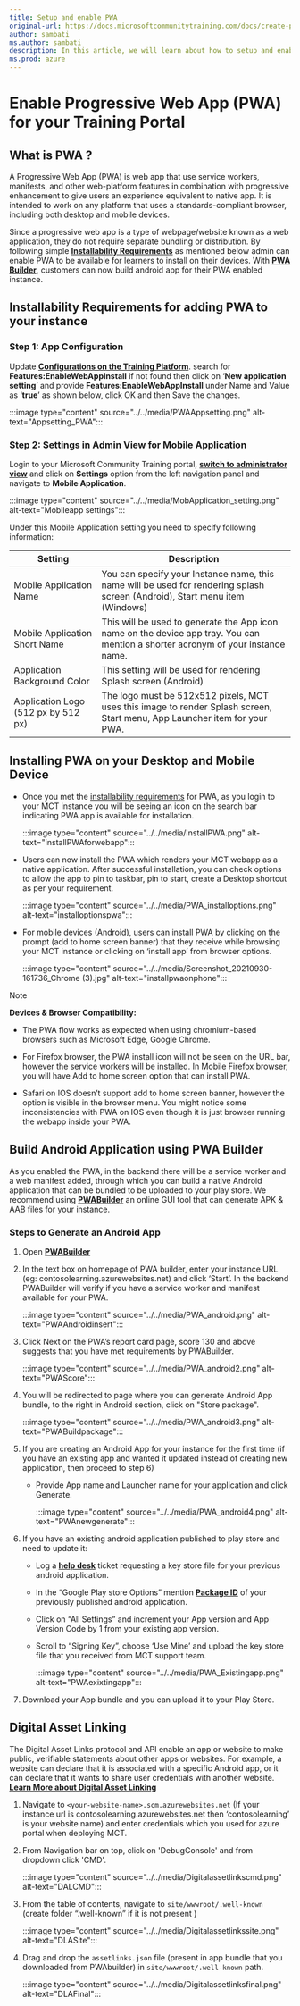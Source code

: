 ```yaml
---
title: Setup and enable PWA
original-url: https://docs.microsoftcommunitytraining.com/docs/create-progressive-web-app
author: sambati
ms.author: sambati
description: In this article, we will learn about how to setup and enable PWA for your training portal
ms.prod: azure
---
```


# Enable Progressive Web App (PWA) for your Training Portal

## What is PWA ?

A Progressive Web App (PWA) is web app that use service workers, manifests, and other web-platform features in combination with progressive enhancement to give users an experience equivalent to native app. It is intended to work on any platform that uses a standards-compliant browser, including both desktop and mobile devices.

Since a progressive web app is a type of webpage/website known as a web application, they do not require separate bundling or distribution. By following simple [**Installability Requirements**](#installability-requirements-for-adding-pwa-to-your-instance) as mentioned below admin can enable PWA to be available for learners to install on their devices. With [**PWA Builder**](#build-android-application-using-pwa-builder), customers can now build android app for their PWA enabled instance.

## Installability Requirements for adding PWA to your instance

### Step 1: App Configuration

Update [**Configurations on the Training Platform**](../../settings/configurations-on-the-training-platform.md#steps-to-set-the-configurations-on-the-platform). search for **Features:EnableWebAppInstall** if not found then click on ‘**New application setting**’ and provide **Features:EnableWebAppInstall** under Name and Value as ‘**true**’ as shown below, click OK and then Save the changes.

:::image type="content" source="../../media/PWAAppsetting.png" alt-text="Appsetting_PWA":::

### Step 2: Settings in Admin View for Mobile Application

Login to your Microsoft Community Training portal, [**switch to administrator view**](../../get-started/step-by-step-configuration-guide.md#step-2--switch-to-administrator-view-of-the-portal) and click on **Settings** option from the left navigation panel and navigate to **Mobile Application**.

:::image type="content" source="../../media/MobApplication_setting.png" alt-text="Mobileapp settings":::

Under this Mobile Application setting you need to specify following information:

| Setting | Description |
| --- | --- |
| Mobile Application Name | You can specify your Instance name, this name will be used for rendering splash screen (Android), Start menu item (Windows) |
| Mobile Application Short Name | This will be used to generate the App icon name on the device app tray. You can mention a shorter acronym of your instance name. |
| Application Background Color | This setting will be used for rendering Splash screen (Android) |
| Application Logo (512 px by 512 px) | The logo must be 512x512 pixels, MCT uses this image to render Splash screen, Start menu, App Launcher item for your PWA.  |

## Installing PWA on your Desktop and Mobile Device

* Once you met the [installability requirements](#installability-requirements-for-adding-pwa-to-your-instance) for PWA, as you login to your MCT instance you will be seeing an icon on the search bar indicating PWA app is available for installation.

    :::image type="content" source="../../media/InstallPWA.png" alt-text="installPWAforwebapp":::

* Users can now install the PWA which renders your MCT webapp as a native application. After successful installation, you can check options to allow the app to pin to taskbar, pin to start, create a Desktop shortcut as per your requirement.

    :::image type="content" source="../../media/PWA_installoptions.png" alt-text="installoptionspwa":::

* For mobile devices (Android), users can install PWA by clicking on the prompt (add to home screen banner) that they receive while browsing your MCT instance or clicking on ‘install app’ from browser options.

    :::image type="content" source="../../media/Screenshot_20210930-161736_Chrome (3).jpg" alt-text="installpwaonphone":::

> [!Note]
> **Devices & Browser Compatibility:**
>
> * The PWA flow works as expected when using chromium-based browsers such as Microsoft Edge, Google Chrome.
>
> * For Firefox browser, the PWA install icon will not be seen on the URL bar, however the service workers will be installed. In Mobile Firefox browser, you will have Add to home screen option that can install PWA.
>
> * Safari on IOS doesn’t support add to home screen banner, however the option is visible in the browser menu. You might notice some inconsistencies with PWA on IOS even though it is just browser running the webapp inside your PWA.

## Build Android Application using PWA Builder

As you enabled the PWA, in the backend there will be a service worker and a web manifest added, through which you can build a native Android application that can be bundled to be uploaded to your play store. We recommend using [**PWABuilder**](https://www.pwabuilder.com/) an online GUI tool that can generate APK & AAB files for your instance.

### Steps to Generate an Android App

1. Open [**PWABuilder**](https://www.pwabuilder.com/)

2. In the text box on homepage of PWA builder, enter your instance URL (eg: contosolearning.azurewebsites.net) and click ‘Start’. In the backend PWABuilder will verify if you have a service worker and manifest available for your PWA.

    :::image type="content" source="../../media/PWA_android.png" alt-text="PWAAndroidinsert":::

3. Click Next on the PWA’s report card page, score 130 and above suggests that you have met requirements by PWABuilder.

    :::image type="content" source="../../media/PWA_android2.png" alt-text="PWAScore":::

4. You will be redirected to page where you can generate Android App bundle, to the right in Android section, click on "Store package".

    :::image type="content" source="../../media/PWA_android3.png" alt-text="PWABuildpackage":::

5. If you are creating an Android App for your instance for the first time (if you have an existing app and wanted it updated instead of creating new application, then proceed to step 6)

    * Provide App name and Launcher name for your application and click Generate.

        :::image type="content" source="../../media/PWA_android4.png" alt-text="PWAnewgenerate":::

6. If you have an existing android application published to play store and need to update it:

    * Log a [**help desk**](https://sangamhelpdesk.microsoftcrmportals.com/SignIn?ReturnUrl=%2Fsupport%2Fcreate-case%2F) ticket requesting a key store file for your previous android application.
    * In the “Google Play store Options” mention [**Package ID**](https://developers.google.com/android/management/apps#install_apps) of your previously published android application.
    * Click on “All Settings” and increment your App version and App Version Code by 1 from your existing app version.
    * Scroll to “Signing Key”, choose ‘Use Mine’ and upload the key store file that you received from MCT support team.

        :::image type="content" source="../../media/PWA_Existingapp.png" alt-text="PWAexixtingapp":::

7. Download your App bundle and you can upload it to your Play Store.

## Digital Asset Linking

The Digital Asset Links protocol and API enable an app or website to make public, verifiable statements about other apps or websites. For example, a website can declare that it is associated with a specific Android app, or it can declare that it wants to share user credentials with another website. [**Learn More about Digital Asset Linking**](https://developers.google.com/digital-asset-links/v1/getting-started)

1. Navigate to `<your-website-name>.scm.azurewebsites.net` 
(If your instance url is contosolearning.azurewebsites.net then ‘contosolearning’ is your website name) and enter credentials which you used for azure portal when deploying MCT.

2. From Navigation bar on top, click on 'DebugConsole' and from dropdown click 'CMD'.

    :::image type="content" source="../../media/Digitalassetlinkscmd.png" alt-text="DALCMD":::

3. From the table of contents, navigate to `site/wwwroot/.well-known`
(create folder “.well-known” if it is not present )

    :::image type="content" source="../../media/Digitalassetlinkssite.png" alt-text="DLASite":::

4. Drag and drop the `assetlinks.json` file (present in app bundle that you downloaded from PWAbuilder) in `site/wwwroot/.well-known` path.

    :::image type="content" source="../../media/Digitalassetlinksfinal.png" alt-text="DLAFinal":::

